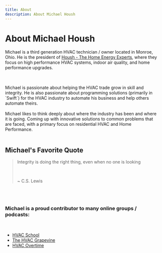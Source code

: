 ```yaml
---
title: About
description: About Michael Housh
---
```

# About Michael Housh

Michael is a third generation HVAC technician / owner located in Monroe, Ohio.
He is the president of [Housh - The Home Energy Experts](https://www.houshhomeenergy.com),
where they focus on high performance HVAC systems, indoor air quality, and home performance 
upgrades.

<br />
<br />
Michael is passionate about helping the HVAC trade grow in skill and integrity.  He is also
passionate about programming solutions (primarily in `Swift`) for the HVAC industry to automate 
his business and help others automate theirs.

<br />
<br />
Michael likes to think deeply about where the industry has been and where it is going.
Coming up with innovative solutions to common problems that are faced, with a primary
focus on residential HVAC and Home Performance.

<br />
<br />

## Michael's Favorite Quote

<blockquote>
<p>Integrity is doing the right thing, even when no one is looking</p>
<br />
<p>~ C.S. Lewis</p>
</blockquote>

<br />
<br />

### Michael is a proud contributor to many online groups / podcasts:
<br />

- [HVAC School](https://hvacrschool.com)
- [The HVAC Grapevine](https://www.youtube.com/@thehvacgrapevine5225)
- [HVAC Overtime](https://www.youtube.com/@HVACOvertime)
